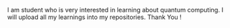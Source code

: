 I am student who is very interested in learning about quantum computing. I will upload all my learnings into my repositories. Thank You !
